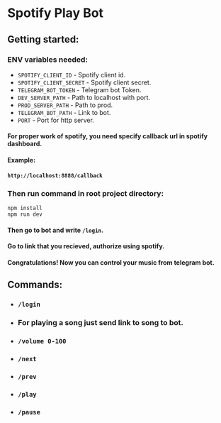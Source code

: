 # Spotify Play Bot
## Getting started:

### ENV variables needed:
- ``SPOTIFY_CLIENT_ID`` - Spotify client id.
- ``SPOTIFY_CLIENT_SECRET`` - Spotify client secret.
- ``TELEGRAM_BOT_TOKEN`` - Telegram bot Token.
- ``DEV_SERVER_PATH`` - Path to localhost with port.
- ``PROD_SERVER_PATH`` - Path to prod.
- ``TELEGRAM_BOT_PATH`` - Link to bot.
- ``PORT`` - Port for http server.
#### For proper work of spotify, you need specify callback url in spotify dashboard.
#### Example:
#### ```http://localhost:8888/callback```
### Then run command in root project directory:
```
npm install
npm run dev 
```
#### Then go to bot and write ``/login``.
#### Go to link that you recieved, authorize using spotify.
#### Congratulations!  Now you can control your music from telegram bot.

## Commands:

- ### ``/login``
- ### For playing a song just send link to song to bot.
- ### ``/volume 0-100``
- ### ``/next``
- ### ``/prev``
- ### ``/play``
- ### ``/pause``

